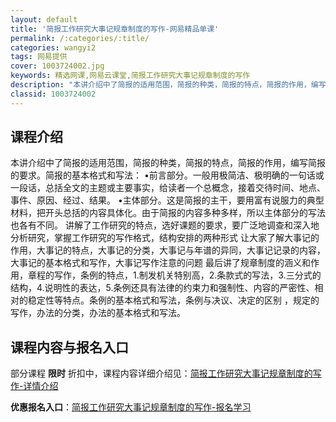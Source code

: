 ```yaml
---
layout: default
title: '简报工作研究大事记规章制度的写作-网易精品单课'
permalink: /:categories/:title/
categories: wangyi2
tags: 网易提供
cover: 1003724002.jpg
keywords: 精选网课,网易云课堂,简报工作研究大事记规章制度的写作
description: "本讲介绍中了简报的适用范围，简报的种类，简报的特点，简报的作用，编写简报的要求。简报的基本格式和写法：•前言部分。一般用极简洁、极明确的一句话或一段话，总括全文的主题或主要事实，给读者一个总"
classid: 1003724002
---
```


## 课程介绍

本讲介绍中了简报的适用范围，简报的种类，简报的特点，简报的作用，编写简报的要求。简报的基本格式和写法：
•前言部分。一般用极简洁、极明确的一句话或一段话，总括全文的主题或主要事实，给读者一个总概念，接着交待时间、地点、事件、原因、经过、结果。
•主体部分。这是简报的主干，要用富有说服力的典型材料，把开头总括的内容具体化。由于简报的内容多种多样，所以主体部分的写法也各有不同。
讲解了工作研究的特点，选好课题的要求，要广泛地调查和深入地分析研究，掌握工作研究的写作格式，结构安排的两种形式
让大家了解大事记的作用，大事记的特点，大事记的分类，大事记与年谱的异同，大事记记录的内容，大事记的基本格式和写作，大事记写作注意的问题
最后讲了规章制度的涵义和作用，章程的写作，条例的特点，1.制发机关特别高，2.条款式的写法，3.三分式的结构，4.说明性的表达，5.条例还具有法律的约束力和强制性、内容的严密性、相对的稳定性等特点。条例的基本格式和写法，条例与决议、决定的区别
，规定的写作，办法的分类，办法的基本格式和写法。

## 课程内容与报名入口

部分课程 **限时** 折扣中，课程内容详细介绍见：[简报工作研究大事记规章制度的写作-详情介绍](https://study.163.com/course/introduction/1003724002.htm?share=1&shareId=1025206652&utm_campaign=share&utm_medium=iphoneShare&utm_source=&utm_u=1025206652)

**优惠报名入口**：[简报工作研究大事记规章制度的写作-报名学习](https://study.163.com/course/introduction/1003724002.htm?share=1&shareId=1025206652&utm_campaign=share&utm_medium=iphoneShare&utm_source=&utm_u=1025206652)

